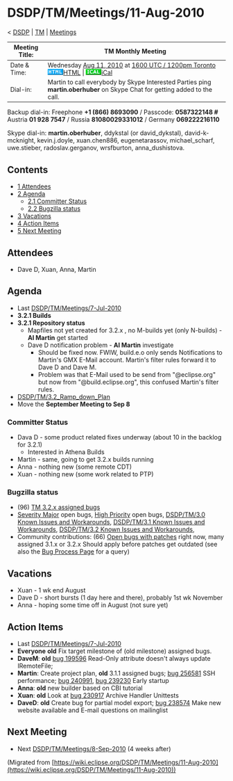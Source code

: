 

DSDP/TM/Meetings/11-Aug-2010
============================

< [DSDP](./DSDP "DSDP")‎ | [TM](./DSDP/TM "DSDP/TM")‎ | [Meetings](./DSDP/TM/Meetings "DSDP/TM/Meetings")

| Meeting Title: | **TM Monthly Meeting** |
| --- | --- |
| Date & Time: | Wednesday [Aug 11, 2010](./index.php?title=Aug_11,_2010&action=edit&redlink=1 "Aug 11, 2010 (page does not exist)") at [1600 UTC / 1200pm Toronto](http://www.timeanddate.com/worldclock/fixedtime.html?month=8&day=11&year=2010&hour=16&min=00&sec=0&p1=0)   ![Html.gif](./images/Html.gif)[HTML](http://www.google.com/calendar/embed?src=vn70im36r00qeusu8nme50cils@group.calendar.google.com&ctz=Canada/Toronto) \| ![Ical.gif](./images/Ical.gif)[iCal](http://www.google.com/calendar/ical/vn70im36r00qeusu8nme50cils@group.calendar.google.com/public/basic.ics) |
| Dial-in: | Martin to call everybody by Skype   Interested Parties ping **martin.oberhuber** on Skype Chat for getting added to the call. |

Backup dial-in: Freephone **+1 (866) 8693090** / Passcode: **0587322148 #**  
Austria **01 928 7547** / Russia **81080029331012** / Germany **069222216110**

Skype dial-in: **martin.oberhuber**, ddykstal (or david\_dykstal), david-k-mcknight, kevin.j.doyle, xuan.chen886, eugenetarassov, michael\_scharf, uwe.stieber, radoslav.gerganov, wrsfburton, anna_dushistova.  

Contents
--------

*   [1 Attendees](#Attendees)
*   [2 Agenda](#Agenda)
    *   [2.1 Committer Status](#Committer-Status)
    *   [2.2 Bugzilla status](#Bugzilla-status)
*   [3 Vacations](#Vacations)
*   [4 Action Items](#Action-Items)
*   [5 Next Meeting](#Next-Meeting)

Attendees
---------

*   Dave D, Xuan, Anna, Martin

  

Agenda
------

*   Last [DSDP/TM/Meetings/7-Jul-2010](./DSDP/TM/Meetings/7-Jul-2010 "DSDP/TM/Meetings/7-Jul-2010")
*   **3.2.1 Builds**
*   **3.2.1 Repository status**
    *   Mapfiles not yet created for 3.2.x , no M-builds yet (only N-builds) - **AI Martin** get started
    *   Dave D notification problem - **AI Martin** investigate
        *   Should be fixed now. FWIW, build.e.o only sends Notifications to Martin's GMX E-Mail account. Martin's filter rules forward it to Dave D and Dave M.
        *   Problem was that E-Mail used to be send from "@eclipse.org" but now from "@build.eclipse.org", this confused Martin's filter rules.
*   [DSDP/TM/3.2\_Ramp\_down_Plan](./DSDP/TM/3.2_Ramp_down_Plan "DSDP/TM/3.2 Ramp down Plan")
*   Move the **September Meeting to Sep 8**

  

### Committer Status

*   Dava D - some product related fixes underway (about 10 in the backlog for 3.2.1)
    *   Interested in Athena Builds
*   Martin - same, going to get 3.2.x builds running
*   Anna - nothing new (some remote CDT)
*   Xuan - nothing new (some work related to PTP)

  

### Bugzilla status

*   (96) [TM 3.2.x assigned bugs](https://bugs.eclipse.org/bugs/buglist.cgi?field0-0-0=target_milestone;query_format=advanced;bug_status=UNCONFIRMED;bug_status=NEW;bug_status=ASSIGNED;bug_status=REOPENED;type0-0-0=substring;value0-0-0=3.2;product=Target%20Management)
*   [Severity Major](https://bugs.eclipse.org/bugs/buglist.cgi?query_format=advanced&classification=DSDP&product=Target+Management&bug_status=UNCONFIRMED&bug_status=NEW&bug_status=ASSIGNED&bug_status=REOPENED&bug_severity=blocker&bug_severity=critical&bug_severity=major&cmdtype=doit) open bugs, [High Priority](https://bugs.eclipse.org/bugs/buglist.cgi?query_format=advanced&classification=DSDP&product=Target+Management&bug_status=UNCONFIRMED&bug_status=NEW&bug_status=ASSIGNED&bug_status=REOPENED&cmdtype=doit&field0-0-0=priority&type0-0-0=regexp&value0-0-0=P%5B12%5D&field0-0-1=bug_severity&type0-0-1=regexp&value0-0-1=blocker%7Ccritical%7Cmajor) open bugs, [DSDP/TM/3.0 Known Issues and Workarounds](./DSDP/TM/3.0_Known_Issues_and_Workarounds "DSDP/TM/3.0 Known Issues and Workarounds"), [DSDP/TM/3.1 Known Issues and Workarounds](./DSDP/TM/3.1_Known_Issues_and_Workarounds "DSDP/TM/3.1 Known Issues and Workarounds"), [DSDP/TM/3.2 Known Issues and Workarounds](./DSDP/TM/3.2_Known_Issues_and_Workarounds "DSDP/TM/3.2 Known Issues and Workarounds"),
*   Community contributions: (66) [Open bugs with patches](https://bugs.eclipse.org/bugs/buglist.cgi?query_format=advanced&classification=DSDP&product=Target+Management&bug_status=UNCONFIRMED&bug_status=NEW&bug_status=ASSIGNED&bug_status=REOPENED&cmdtype=doit&field0-0-0=attachments.ispatch&type0-0-0=equals&value0-0-0=1) right now, many assigned 3.1.x or 3.2.x Should apply before patches get outdated (see also the [Bug Process Page](https://www.eclipse.org/dsdp/tm/development/bug_process.php) for a query)

  

  

Vacations
---------

*   Xuan - 1 wk end August
*   Dave D - short bursts (1 day here and there), probably 1st wk November
*   Anna - hoping some time off in August (not sure yet)

Action Items
------------

*   Last [DSDP/TM/Meetings/7-Jul-2010](./DSDP/TM/Meetings/7-Jul-2010 "DSDP/TM/Meetings/7-Jul-2010")
*   **Everyone** **old** Fix target milestone of (old milestone) assigned bugs.
*   **DaveM**: **old** [bug 199596](https://bugs.eclipse.org/bugs/show_bug.cgi?id=199596) Read-Only attribute doesn't always update IRemoteFile;
*   **Martin**: Create project plan, **old** 3.1.1 assigned bugs; [bug 256581](https://bugs.eclipse.org/bugs/show_bug.cgi?id=256581) SSH performance; [bug 240991](https://bugs.eclipse.org/bugs/show_bug.cgi?id=240991), [bug 239230](https://bugs.eclipse.org/bugs/show_bug.cgi?id=239230) Early startup
*   **Anna**: **old** new builder based on CBI tutorial
*   **Xuan**: **old** Look at [bug 230917](https://bugs.eclipse.org/bugs/show_bug.cgi?id=230917) Archive Handler Unittests
*   **DaveD**: **old** Create bug for partial model export; [bug 238574](https://bugs.eclipse.org/bugs/show_bug.cgi?id=238574) Make new website available and E-mail questions on mailinglist

Next Meeting
------------

*   Next [DSDP/TM/Meetings/8-Sep-2010](./DSDP/TM/Meetings/8-Sep-2010 "DSDP/TM/Meetings/8-Sep-2010") (4 weeks after)


(Migrated from [https://wiki.eclipse.org/DSDP/TM/Meetings/11-Aug-2010](https://wiki.eclipse.org/DSDP/TM/Meetings/11-Aug-2010))